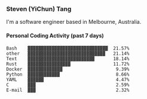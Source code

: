 ### Steven (YiChun) Tang

I'm a software engineer based in Melbourne, Australia.

#### Personal Coding Activity (past 7 days)
```
Bash    ▓▓▓▓▓▓▓▓▓▓▓▓▓▓▓▓▓▓▓▓▓▓▓▓▓▓▓▓▓▓  21.57%
other   ▓▓▓▓▓▓▓▓▓▓▓▓▓▓▓▓▓▓▓▓▓▓▓▓▓▓▓▓▓   21.14%
Text    ▓▓▓▓▓▓▓▓▓▓▓▓▓▓▓▓▓▓▓▓▓▓▓▓▓       18.14%
Rust    ▓▓▓▓▓▓▓▓▓▓▓▓▓▓▓▓                11.72%
Docker  ▓▓▓▓▓▓▓▓▓▓▓▓▓                    9.39%
Python  ▓▓▓▓▓▓▓▓▓▓▓▓                     8.66%
YAML    ▓▓▓▓▓▓                           4.47%
C       ▓▓▓                              2.59%
E-mail  ▓▓▓                              2.32%
```
